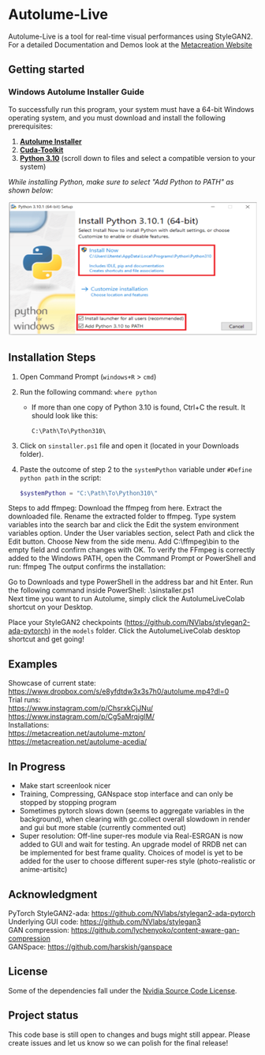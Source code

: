 # Autolume-Live

Autolume-Live is a tool for real-time visual performances using StyleGAN2.
For a detailed Documentation and Demos look at the [Metacreation Website](https://www.metacreation.net/autolume)

## Getting started
### Windows Autolume Installer Guide

To successfully run this program, your system must have a 64-bit Windows operating system, and you must download and install the following prerequisites:

1. **[Autolume Installer](sinstaller.ps1)**
2. **[Cuda-Toolkit](https://developer.nvidia.com/cuda-11-7-0-download-archive)**
3. **[Python 3.10](https://www.python.org/downloads/release/python-3100/)** (scroll down to files and select a compatible version to your system)

*While installing Python, make sure to select "Add Python to PATH" as shown below:*

![Add Python to PATH](python-install.png)

## Installation Steps

1. Open Command Prompt (`windows+R` > `cmd`)
2. Run the following command: `where python`
   - If more than one copy of Python 3.10 is found, Ctrl+C the result. It should look like this:
     ```
     C:\Path\To\Python310\
     ```

3. Click on `sinstaller.ps1` file and open it (located in your Downloads folder).
4. Paste the outcome of step 2 to the `systemPython` variable under `#Define python path` in the script:
   ```powershell
   $systemPython = "C:\Path\To\Python310\"

Steps to add ffmpeg:
Download the ffmpeg from here.
Extract the downloaded file.
Rename the extracted folder to ffmpeg.
Type system variables into the search bar and click the Edit the system environment variables option.
Under the User variables section, select Path and click the Edit button.
Choose New from the side menu.
Add C:\ffmpeg\bin to the empty field and confirm changes with OK.
To verify the FFmpeg is correctly added to the Windows PATH, open the Command Prompt or PowerShell and run: ffmpeg
 The output confirms the installation: 
             
Go to Downloads and type PowerShell in the address bar and hit Enter.
Run the following command inside PowerShell: .\sinstaller.ps1   
Next time you want to run Autolume, simply click the AutolumeLiveColab shortcut on your Desktop.


Place your StyleGAN2 checkpoints (https://github.com/NVlabs/stylegan2-ada-pytorch) in the `models` folder.
Click the AutolumeLiveColab desktop shortcut and get going!

## Examples

Showcase of current state: https://www.dropbox.com/s/e8yfdtdw3x3s7h0/autolume.mp4?dl=0 \
Trial runs:\
    https://www.instagram.com/p/ChsrxkCjJNu/ \
    https://www.instagram.com/p/Cg5aMrqjgIM/ \
Installations: \
    https://metacreation.net/autolume-mzton/ \
    https://metacreation.net/autolume-acedia/ 

## In Progress
- Make start screenlook nicer
- Training, Compressing, GANspace stop interface and can only be stopped by stopping program
- Sometimes pytorch slows down (seems to aggregate variables in the background), when clearing with gc.collect overall slowdown in render and gui but more stable (currently commented out)
- Super resolution: Off-line super-res module via Real-ESRGAN is now added to GUI and wait for testing. An upgrade model of RRDB net can be implemented for best frame quality. Choices of model is yet to be added for the user to choose different super-res style (photo-realistic or anime-artisitc)


## Acknowledgment
PyTorch StyleGAN2-ada: https://github.com/NVlabs/stylegan2-ada-pytorch \
Underlying GUI code: https://github.com/NVlabs/stylegan3 \
GAN compression: https://github.com/lychenyoko/content-aware-gan-compression \
GANSpace: https://github.com/harskish/ganspace

## License
Some of the dependencies fall under the [Nvidia Source Code License](https://github.com/NVlabs/stylegan3/blob/main/LICENSE.txt).



## Project status
This code base is still open to changes and bugs might still appear. Please create issues and let us know so we can polish for the final release!
